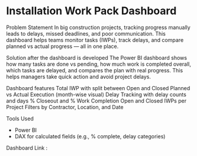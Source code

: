 # Installation Work Pack Dashboard

Problem Statement
In big construction projects, tracking progress manually leads to delays, missed deadlines, and poor communication. This dashboard helps teams monitor tasks (IWPs), track delays, and compare planned vs actual progress — all in one place.

Solution after the dashboard is developed
The Power BI dashboard shows how many tasks are done vs pending, how much work is completed overall, which tasks are delayed, and compares the plan with real progress. This helps managers take quick action and avoid project delays.

Dashboard features 
Total IWP with split between Open and Closed
Planned vs Actual Execution (month-wise visual)
Delay Tracking with delay counts and days
% Closeout and % Work Completion
Open and Closed IWPs per Project
Filters by Contractor, Location, and Date

Tools Used
- Power BI
- DAX for calculated fields (e.g., % complete, delay categories)

Dashboard Link :
